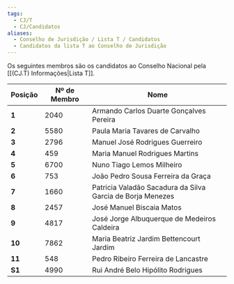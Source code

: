 ```yaml
---
tags:
  - CJ/T
  - CJ/Candidatos
aliases:
  - Conselho de Jurisdição / Lista T / Candidatos
  - Candidatos da lista T ao Conselho de Jurisdição
---
```


Os seguintes membros são os candidatos ao Conselho Nacional pela [[(CJ.T) Informações|Lista T]].

| **Posição** | **Nº de Membro** | **Nome**                                                   |
| ----------- | ---------------- | ---------------------------------------------------------- |
| **1**       | 2040             | Armando Carlos Duarte Gonçalves Pereira                    |
| **2**       | 5580             | Paula Maria Tavares de Carvalho                            |
| **3**       | 2796             | Manuel José Rodrigues Guerreiro                            |
| **4**       | 459              | Maria Manuel Rodrigues Martins                             |
| **5**       | 6700             | Nuno Tiago Lemos Milheiro                                  |
| **6**       | 753              | João Pedro Sousa Ferreira da Graça                         |
| **7**       | 1660             | Patricia Valadão Sacadura da Silva Garcia de Borja Menezes |
| **8**       | 2457             | José Manuel Biscaia Matos                                  |
| **9**       | 4817             | José Jorge Albuquerque de Medeiros Caldeira                |
| **10**      | 7862             | Maria Beatriz Jardim Bettencourt Jardim                    |
| **11**      | 548              | Pedro Ribeiro Ferreira de Lancastre                        |
| **S1**      | 4990             | Rui André Belo Hipólito Rodrigues                          |
